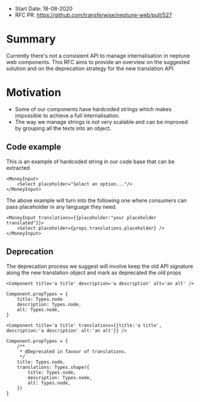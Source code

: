 - Start Date: 18-08-2020
- RFC PR: https://github.com/transferwise/neptune-web/pull/527
  ​

# Summary

Currently there's not a consistent API to manage internalisation in neptune web components. This RFC aims to provide an overview on the suggested solution and on the deprecation strategy for the new translation API.

# Motivation

- Some of our components have hardcoded strings which makes impossible to achieve a full internalisation.
- The way we manage strings is not very scalable and can be improved by grouping all the texts into an object.

## Code example

This is an example of hardcoded string in our code base that can be extracted

```
<MoneyInput>
    <Select placeholder="Select an option..."/>
</MoneyInput>
```

The above example will turn into the following one where consumers can pass placeholder in any language they need.

```
<MoneyInput translations={{placeholder:"your placeholder translated"}}>
    <Select placeholder={props.translations.placeholder} />
</MoneyInput>
```

## Deprecation

The deprecation process we suggest will involve keep the old API signature along the new translation object and mark as deprecated the old props

```
<Component title='a title' description='a description' alt='an alt' />

Component.propTypes = {
    title: Types.node
    description: Types.node,
    alt: Types.node,
}
```

```
<Component title='a title' translations={{title:'a title', description:'a description' alt:'an alt'}} />

Component.propTypes = {
    /**
     * @Deprecated in favour of translations.
     */
    title: Types.node,
    translations: Types.shape({
        title: Types.node,
        description: Types.node,
        alt: Types.node,
    })
}
```
